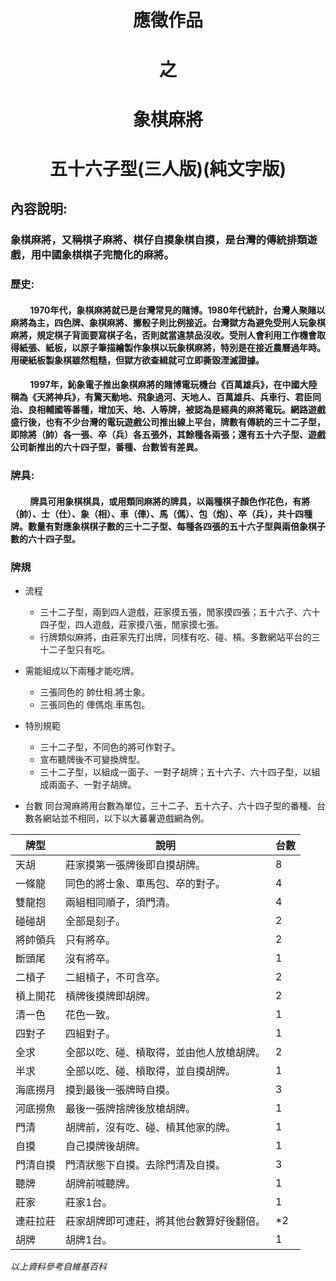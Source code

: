 # <center>應徵作品</center>
# <center>之</center>
# <center>象棋麻將</center>
# <center>五十六子型(三人版)(純文字版)</center>

## 內容說明:
### 象棋麻將，又稱棋子麻將、棋仔自摸象棋自摸，是台灣的傳統排類遊戲，用中國象棋棋子完簡化的麻將。
### 歷史:
#### &emsp; &emsp;1970年代，象棋麻將就已是台灣常見的賭博。1980年代統計，台灣人聚賭以麻將為主，四色牌、象棋麻將、擲骰子則比例接近。台灣獄方為避免受刑人玩象棋麻將，規定棋子背面要寫棋子名，否則就當違禁品沒收。受刑人會利用工作機會取得紙張、紙板，以原子筆描繪製作象棋以玩象棋麻將，特別是在接近農曆過年時。用硬紙板製象棋雖然粗糙，但獄方欲查緝就可立即撕毀湮滅證據。

####  &emsp; &emsp;1997年，鈊象電子推出象棋麻將的賭博電玩機台《百萬雄兵》，在中國大陸稱為《天將神兵》，有驚天動地、飛象過河、天地人、百萬雄兵、兵車行、君臣同治、良相輔國等番種，增加天、地、人等牌，被認為是經典的麻將電玩。網路遊戲盛行後，也有不少台灣的電玩遊戲公司推出線上平台，牌數有傳統的三十二子型，即除將（帥）各一張、卒（兵）各五張外，其餘種各兩張；還有五十六子型、遊戲公司新推出的六十四子型，番種、台數皆有差異。

### 牌具:
####  &emsp; &emsp;牌具可用象棋棋具，或用類同麻將的牌具，以兩種棋子顏色作花色，有將（帥）、士（仕）、象（相）、車（俥）、馬（傌）、包（炮）、卒（兵），共十四種牌。數量有對應象棋棋子數的三十二子型、每種各四張的五十六子型與兩倍象棋子數的六十四子型。
### 牌規
* 流程
  + 三十二子型，兩到四人遊戲，莊家摸五張，閒家摸四張；五十六子、六十四子型，四人遊戲，莊家摸八張，閒家摸七張。
  + 行牌類似麻將，由莊家先打出牌，同樣有吃、碰、槓。多數網站平台的三十二子型只有吃。

* 需能組成以下兩種才能吃牌。
  + 三張同色的 帥仕相.將士象。
  + 三張同色的 俥傌炮.車馬包。
* 特別規範
  + 三十二子型，不同色的將可作對子。
  + 宣布聽牌後不可變換牌型。
  + 三十二子型，以組成一面子、一對子胡牌；五十六子、六十四子型，以組成兩面子、一對子胡牌。
* 台數
同台灣麻將用台數為單位，三十二子、五十六子、六十四子型的番種、台數各網站並不相同，以下以大蕃薯遊戲網為例。

|牌型|說明|台數|
|----|----|----|
|天胡|莊家摸第一張牌後即自摸胡牌。|8|
|一條龍|同色的將士象、車馬包、卒的對子。|4|
|雙龍抱|兩組相同順子，須門清。|4|
|碰碰胡|全部是刻子。|2|
|將帥領兵|只有將卒。|2|
|斷頭尾|沒有將卒。|1|
|二槓子|二組槓子，不可含卒。|2|
|槓上開花|槓牌後摸牌即胡牌。|2|
|清一色|花色一致。|1|
|四對子|四組對子。|1|
|全求|全部以吃、碰、槓取得，並由他人放槍胡牌。|2|
|半求|全部以吃、碰、槓取得，並自摸胡牌。|1|
|海底撈月|摸到最後一張牌時自摸。|3|
|河底撈魚|最後一張牌捨牌後放槍胡牌。|1|
|門清|胡牌前，沒有吃、碰、槓其他家的牌。|1|
|自摸|自己摸牌後胡牌。|1|
|門清自摸|門清狀態下自摸。去除門清及自摸。|3|
|聽牌|胡牌前喊聽牌。|1|
|莊家|莊家1台。|1|
|連莊拉莊|莊家胡牌即可連莊，將其他台數算好後翻倍。|*2|
|胡牌|胡牌1台。|1|

*以上資料參考自維基百科*
